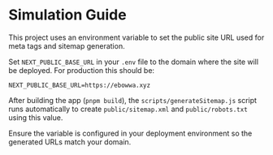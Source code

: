 # Simulation Guide

This project uses an environment variable to set the public site URL used for meta tags and sitemap generation.

Set `NEXT_PUBLIC_BASE_URL` in your `.env` file to the domain where the site will be deployed. For production this should be:

```
NEXT_PUBLIC_BASE_URL=https://ebowwa.xyz
```

After building the app (`pnpm build`), the `scripts/generateSitemap.js` script runs automatically to create `public/sitemap.xml` and `public/robots.txt` using this value.

Ensure the variable is configured in your deployment environment so the generated URLs match your domain.
